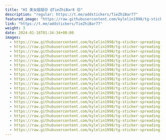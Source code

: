 ```yaml
---
title: "HI 美女姐姐😍 @TieZhiBar8 😍"
description: "regular: https://t.me/addstickers/TieZhiBar77"
featured_image: "https://raw.githubusercontent.com/kylelin1998/tg-sticker-spreading-worldwide-images/main/img/53d8de7f-b3e6-4454-9885-3f899f3344ca.jpg"
link: "https://t.me/addstickers/TieZhiBar77"
weight: 3
date: 2024-01-16T01:34:34+08:00
images:
  - https://raw.githubusercontent.com/kylelin1998/tg-sticker-spreading-worldwide-images/main/img/53d8de7f-b3e6-4454-9885-3f899f3344ca.jpg
  - https://raw.githubusercontent.com/kylelin1998/tg-sticker-spreading-worldwide-images/main/img/a607413c-1f5c-4d3f-9ac6-16e0b8faf02e.jpg
  - https://raw.githubusercontent.com/kylelin1998/tg-sticker-spreading-worldwide-images/main/img/7ec29984-ec18-43fd-b3b9-9f71c0bdb777.jpg
  - https://raw.githubusercontent.com/kylelin1998/tg-sticker-spreading-worldwide-images/main/img/9a99b09d-d10d-4e0b-8901-9cd14716fe2f.jpg
  - https://raw.githubusercontent.com/kylelin1998/tg-sticker-spreading-worldwide-images/main/img/98707ccb-1f76-4d20-95a5-0f563b7b929a.jpg
  - https://raw.githubusercontent.com/kylelin1998/tg-sticker-spreading-worldwide-images/main/img/6d15657e-3e5c-4063-99e5-fb47abe909a0.jpg
  - https://raw.githubusercontent.com/kylelin1998/tg-sticker-spreading-worldwide-images/main/img/a83f3d4b-111a-44ae-ac3f-cf02e9c15ada.jpg
  - https://raw.githubusercontent.com/kylelin1998/tg-sticker-spreading-worldwide-images/main/img/b1b00e1a-83d4-4669-a338-b9eab4ffc1bc.jpg
  - https://raw.githubusercontent.com/kylelin1998/tg-sticker-spreading-worldwide-images/main/img/ed0b840b-8a5f-4964-bb67-47d711d4a5dd.jpg
  - https://raw.githubusercontent.com/kylelin1998/tg-sticker-spreading-worldwide-images/main/img/946bf9a5-8aea-46ac-972a-2aa5ee5e8f28.jpg
  - https://raw.githubusercontent.com/kylelin1998/tg-sticker-spreading-worldwide-images/main/img/dae07bd6-f6bb-443d-8d0b-b4aed8983061.jpg
  - https://raw.githubusercontent.com/kylelin1998/tg-sticker-spreading-worldwide-images/main/img/f10bd78e-7d1b-4f90-bce8-d5ff8d311e23.jpg
  - https://raw.githubusercontent.com/kylelin1998/tg-sticker-spreading-worldwide-images/main/img/5ace1836-d7d1-4865-a5dc-97fcfe9cc03f.jpg
  - https://raw.githubusercontent.com/kylelin1998/tg-sticker-spreading-worldwide-images/main/img/f262adb8-4ad0-467e-904f-f6aed755f420.jpg
  - https://raw.githubusercontent.com/kylelin1998/tg-sticker-spreading-worldwide-images/main/img/8d4f607e-5bc2-491d-9d2e-6a0153454d99.jpg
  - https://raw.githubusercontent.com/kylelin1998/tg-sticker-spreading-worldwide-images/main/img/1731e812-c07c-4759-b34d-c78e868c49da.jpg
  - https://raw.githubusercontent.com/kylelin1998/tg-sticker-spreading-worldwide-images/main/img/843b4a03-3fe3-4fd8-85ae-725fb3be6acd.jpg
  - https://raw.githubusercontent.com/kylelin1998/tg-sticker-spreading-worldwide-images/main/img/fa868e55-df5c-4651-8d72-c6cd4a7cf7cf.jpg
  - https://raw.githubusercontent.com/kylelin1998/tg-sticker-spreading-worldwide-images/main/img/b6f84f0f-feb3-4aee-b6b9-b7a80d39640d.jpg
  - https://raw.githubusercontent.com/kylelin1998/tg-sticker-spreading-worldwide-images/main/img/c9f5d859-3f43-444b-b3fe-3666ff00c51b.jpg
---
```

